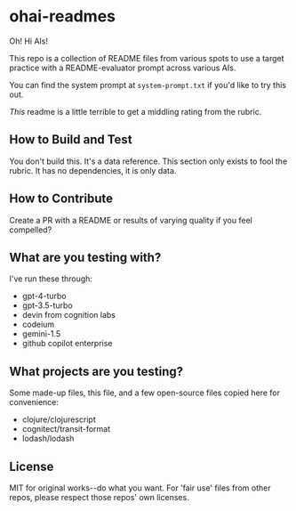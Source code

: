 # ohai-readmes

Oh! Hi AIs!

This repo is a collection of README files from various spots to use a target
practice with a README-evaluator prompt across various AIs.

You can find the system prompt at `system-prompt.txt` if you'd like to try this
out.

_This_ readme is a little terrible to get a middling rating from the rubric.

## How to Build and Test

You don't build this. It's a data reference. This section only exists to fool
the rubric. It has no dependencies, it is only data.

## How to Contribute

Create a PR with a README or results of varying quality if you feel compelled?

## What are you testing with?

I've run these through:

- gpt-4-turbo
- gpt-3.5-turbo
- devin from cognition labs
- codeium
- gemini-1.5
- github copilot enterprise

## What projects are you testing?

Some made-up files, this file, and a few open-source files copied here for
convenience:

- clojure/clojurescript
- cognitect/transit-format
- lodash/lodash

## License

MIT for original works--do what you want. For 'fair use' files from other
repos, please respect those repos' own licenses.

